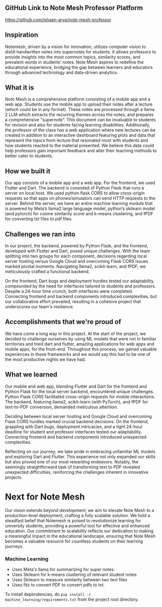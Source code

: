 ## GitHub Link to Note Mesh Professor Platform
https://github.com/ishaan-arya/note-mesh-professor

## Inspiration
Notemesh, driven by a vision for innovation, utilizes computer vision to distill handwritten notes into supernotes for students. It allows professors to provide insights into the most common topics, similarity scores, and prevalent words in students' notes. Note Mesh aspires to redefine the educational experience, bridging the gap between learners and educators through advanced technology and data-driven analytics.

## What it is
Note Mesh is a comprehensive platform consisting of a mobile app and a web app. Students use the mobile app to upload their notes after a lecture (which could be in any format). These notes are processed through a llama 2 LLM which extracts the recurring themes across the notes, and prepares a comprehensive "supernote". This document can be invaluable to students for revision and also for students facing learning disabilities. Additionally, the professor of the class has a web application where new lectures can be created in addition to an interactive dashboard featuring plots and data that represent the topics from lecture that resonated most with students and how students reacted to the material presented. We believe this data could help professors gain important feedback and alter their teaching methods to better cater to students.

## How we built it
Our app consists of a mobile app and a web app. For the frontend, we used Flutter and Dart. The backend is consisted of Python Flask that runs a server on local host. We used python flask CORS to allow cross-origin requests so that apps on phones/simulators can send HTTP requests to the server. Behind the server, we have an entire machine learning module that is powered by Meta’s llama2 large language model, python’s skilearn model (and pytorch) for cosine similarity score and k-means clustering, and fPDF for converting txt files to pdf files. 

## Challenges we ran into


In our project, the backend, powered by Python Flask, and the frontend, developed with Flutter and Dart, posed unique challenges. With the team splitting into two groups for each component, decisions regarding local server hosting versus Google Cloud and overcoming Flask CORS issues marked pivotal moments. Navigating llama2, scikit-learn, and fPDF, we meticulously crafted a functional backend.

On the frontend, Dart bugs and deployment hurdles tested our adaptability, compounded by the need for interfaces tailored to students and professors. Despite a 24-hour time crunch, both interfaces were completed. Connecting frontend and backend components introduced complexities, but our collaborative effort prevailed, resulting in a cohesive project that underscores our team's resilience.


## Accomplishments that we're proud of
We have come a long way in this project. At the start of the project, we decided to challenge ourselves by using ML models that were not in familiar territories and tried dart and flutter, amazing applications for web apps and mobile apps, for the front-end. Throughout this process, we gained valuable experiences in these frameworks and we would say this had to be one of the most productive nights we have had. 

## What we learned
Our mobile and web app, blending Flutter and Dart for the frontend and Python Flask for the local server backend, encountered unique challenges. Python Flask CORS facilitated cross-origin requests for mobile interactions. The backend, featuring llama2, scikit-learn (with PyTorch), and fPDF for text-to-PDF conversion, demanded meticulous attention.

Deciding between local server hosting and Google Cloud and overcoming Flask CORS hurdles marked crucial backend decisions. On the frontend, grappling with Dart bugs, deployment intricacies, and a tight 24-hour deadline for student and professor interfaces tested our adaptability. Connecting frontend and backend components introduced unexpected complexities.

Reflecting on our journey, we take pride in embracing unfamiliar ML models and exploring Dart and Flutter. This experience not only expanded our skills but also proved one of our most rewarding endeavors. Notably, the seemingly straightforward task of transforming text to PDF revealed unexpected difficulties, reinforcing the challenges inherent in innovative projects.

# Next for Note Mesh

Our vision extends beyond development; we aim to elevate Note Mesh to a production-level deployment, crafting a fully scalable solution. We hold a steadfast belief that Notemesh is poised to revolutionize learning for university students, providing a powerful tool for effective and enhanced education. Our commitment to scalability reflects our dedication to making a meaningful impact in the educational landscape, ensuring that Note Mesh becomes a valuable resource for countless students on their learning journeys.


### Machine Learning
- Uses Meta's llama for summarizing for super notes.
- Uses Skilearn for k-means clustering of relevant student notes
- Uses Skilearn to measure similarity between two text files
- Uses fitz to convert PDF to convert pdfs to txt.

To install dependencies, do
```pip install -r machine_learning/requirements.txt``` from the project root directory.

